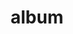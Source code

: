 ---
layout: album
resource: facebook
title: "album"
description: "masonry"
active: gallery
header-img: "img/gallery-bg.jpg"
album-title: "my 9th album"
images:
  - image_path: HQT/VayDai/0_730375812468345_404886456_730376395801620_7381170623806509889_n.jpg
  - image_path: HQT/VayDai/0_730375885801671_404606917_730376435801616_3025271329719712231_n.jpg
  - image_path: HQT/VayDai/0_735199465319313_407183972_735202901985636_7551408833395399379_n.jpg
  - image_path: HQT/VayDai/0_735199491985977_407421223_735202895318970_3173217056734513278_n.jpg
  - image_path: HQT/VayDai/0_735199648652628_401354287_735203008652292_6741644256357423420_n.jpg
  - image_path: HQT/VayDai/0_735199698652623_401424420_735203055318954_356487633255867916_n.jpg
  - image_path: HQT/VayDai/1_723240589848534_401085992_723388016500458_742814507301594835_n.jpg
  - image_path: HQT/VayDai/1_723240589848534_401088493_723245656514694_5659454831969836760_n.jpg
  - image_path: HQT/VayDai/719029686936291_396730139_719029683602958_8953762252888168655_n.jpg
  - image_path: HQT/VayDai/719029686936291_410936033_742622211243705_5218369751155982071_n.jpg
  - image_path: HQT/VayDai/719029686936291_411548543_742622244577035_384964757764233605_n.jpg
  - image_path: HQT/VayDai/719029686936291_411582337_742622231243703_175533791547715214_n.jpg
  - image_path: HQT/VayDai/723386956500564_399304841_720778880094705_3026746424861567414_n.jpg
  - image_path: HQT/VayDai/723386956500564_399653690_723387863167140_6422914269768024763_n.jpg
  - image_path: HQT/VayDai/723386956500564_407570247_735200268652566_4560982159648761562_n.jpg
  - image_path: HQT/VayDai/764019925770600_420156645_764022599103666_2712027544021029270_n.jpg
---